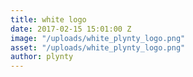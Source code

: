 ```yaml
---
title: white logo
date: 2017-02-15 15:01:00 Z
image: "/uploads/white_plynty_logo.png"
asset: "/uploads/white_plynty_logo.png"
author: plynty
---
```


